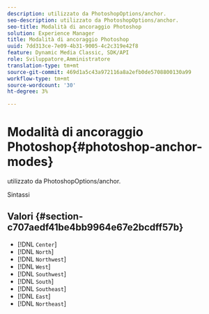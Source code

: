```yaml
---
description: utilizzato da PhotoshopOptions/anchor.
seo-description: utilizzato da PhotoshopOptions/anchor.
seo-title: Modalità di ancoraggio Photoshop
solution: Experience Manager
title: Modalità di ancoraggio Photoshop
uuid: 7dd313ce-7e09-4b31-9005-4c2c319e42f8
feature: Dynamic Media Classic, SDK/API
role: Sviluppatore,Amministratore
translation-type: tm+mt
source-git-commit: 469d1a5c43a972116a8a2efb0de5708800130a99
workflow-type: tm+mt
source-wordcount: '30'
ht-degree: 3%

---
```



# Modalità di ancoraggio Photoshop{#photoshop-anchor-modes}

utilizzato da PhotoshopOptions/anchor.

Sintassi

## Valori {#section-c707aedf41be4bb9964e67e2bcdff57b}

* [!DNL `Center`]
* [!DNL `North`]
* [!DNL `Northwest`]
* [!DNL `West`]
* [!DNL `Southwest`]
* [!DNL `South`]
* [!DNL `Southeast`]
* [!DNL `East`]
* [!DNL `Northeast`]

